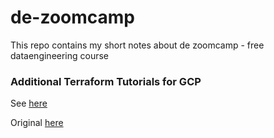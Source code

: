 # de-zoomcamp

This repo contains my short notes about de zoomcamp - free dataengineering course

### Additional Terraform Tutorials for GCP

See [here](./terraform/1_basics/1_terraform_gcp/terraform/tutorials/')

Original [here](https://developer.hashicorp.com/terraform/tutorials/gcp-get-started)

